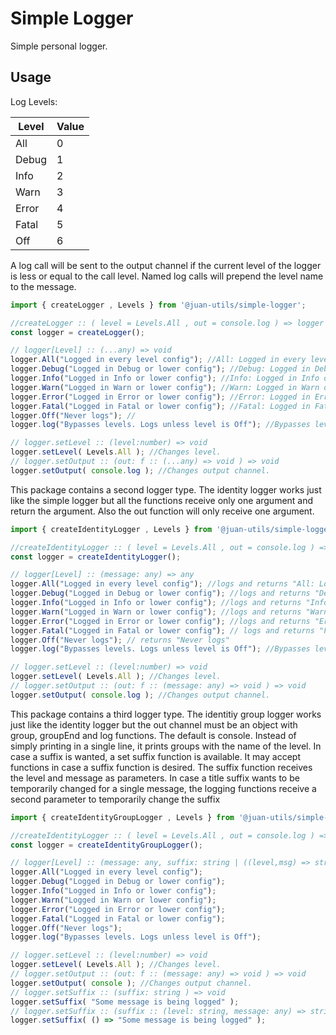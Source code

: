 # Simple Logger

Simple personal logger.

## Usage 

Log Levels:

| Level | Value |
|-------|-------|
| All | 0 |
| Debug | 1 |
| Info | 2 |
| Warn | 3 |
| Error | 4 |
| Fatal | 5 |
| Off | 6 |

A log call will be sent to the output channel if the current level of the logger is less or equal to the call level. Named log calls will prepend the level name to the message.

```javascript
import { createLogger , Levels } from '@juan-utils/simple-logger';

//createLogger :: ( level = Levels.All , out = console.log ) => logger
const logger = createLogger();

// logger[Level] :: (...any) => void
logger.All("Logged in every level config"); //All: Logged in every level config
logger.Debug("Logged in Debug or lower config"); //Debug: Logged in Debug or lower config
logger.Info("Logged in Info or lower config"); //Info: Logged in Info or lower config
logger.Warn("Logged in Warn or lower config"); //Warn: Logged in Warn or lower config
logger.Error("Logged in Error or lower config"); //Error: Logged in Error or lower config
logger.Fatal("Logged in Fatal or lower config"); //Fatal: Logged in Fatal or lower config
logger.Off("Never logs"); //
logger.log("Bypasses levels. Logs unless level is Off"); //Bypasses levels. Logs unless level is Off

// logger.setLevel :: (level:number) => void
logger.setLevel( Levels.All ); //Changes level.
// logger.setOutput :: (out: f :: (...any) => void ) => void
logger.setOutput( console.log ); //Changes output channel. 
```

This package contains a second logger type. The identity logger works just like the simple logger but all the functions receive only one argument and return the argument. Also the out function will only receive one argument.

```javascript
import { createIdentityLogger , Levels } from '@juan-utils/simple-logger';

//createIdentityLogger :: ( level = Levels.All , out = console.log ) => logger
const logger = createIdentityLogger();

// logger[Level] :: (message: any) => any
logger.All("Logged in every level config"); //logs and returns "All: Logged in every level config"
logger.Debug("Logged in Debug or lower config"); //logs and returns "Debug: Logged in Debug or lower config"
logger.Info("Logged in Info or lower config"); //logs and returns "Info: Logged in Info or lower config"
logger.Warn("Logged in Warn or lower config"); //logs and returns "Warn: Logged in Warn or lower config"
logger.Error("Logged in Error or lower config"); //logs and returns "Error: Logged in Error or lower config"
logger.Fatal("Logged in Fatal or lower config"); // logs and returns "Fatal: Logged in Fatal or lower config"
logger.Off("Never logs"); // returns "Never logs"
logger.log("Bypasses levels. Logs unless level is Off"); //Bypasses levels. Logs unless level is Off. returns "Bypasses levels. Logs unless level is Off"

// logger.setLevel :: (level:number) => void
logger.setLevel( Levels.All ); //Changes level.
// logger.setOutput :: (out: f :: (message: any) => void ) => void
logger.setOutput( console.log ); //Changes output channel. 
```

This package contains a third logger type. The identitiy group logger works just like the identity logger but the out channel must be an object with group, groupEnd and log functions. The default is console. Instead of simply printing in a single line, it prints groups with the name of the level. In case a suffix is wanted, a set suffix function is available. It may accept functions in case a suffix function is desired. The suffix function receives the level and message as parameters. In case a title suffix wants to be temporarily changed for a single message, the logging functions receive a second parameter to temporarily change the suffix

```javascript
import { createIdentityGroupLogger , Levels } from '@juan-utils/simple-logger';

//createIdentityLogger :: ( level = Levels.All , out = console.log ) => logger
const logger = createIdentityGroupLogger();

// logger[Level] :: (message: any, suffix: string | ((level,msg) => string)) => any
logger.All("Logged in every level config"); 
logger.Debug("Logged in Debug or lower config"); 
logger.Info("Logged in Info or lower config"); 
logger.Warn("Logged in Warn or lower config"); 
logger.Error("Logged in Error or lower config"); 
logger.Fatal("Logged in Fatal or lower config"); 
logger.Off("Never logs");
logger.log("Bypasses levels. Logs unless level is Off"); 

// logger.setLevel :: (level:number) => void
logger.setLevel( Levels.All ); //Changes level.
// logger.setOutput :: (out: f :: (message: any) => void ) => void
logger.setOutput( console ); //Changes output channel. 
// logger.setSuffix :: (suffix: string ) => void
logger.setSuffix( "Some message is being logged" );
// logger.setSuffix :: (suffix :: (level: string, message: any) => string ) => void
logger.setSuffix( () => "Some message is being logged" );
```